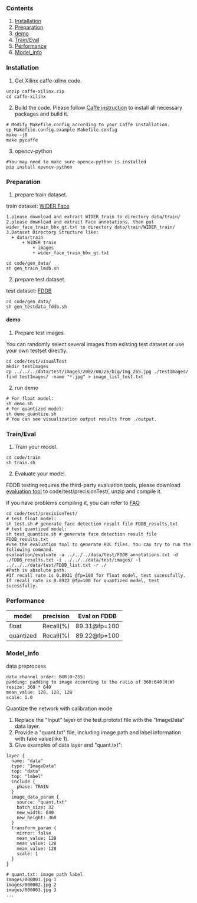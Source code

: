 ### Contents
1. [Installation](#installation)
2. [Preparation](#preparation)
3. [demo](#demo)
4. [Train/Eval](#traineval)
5. [Performance](#performance)
6. [Model_info](#model_info)

### Installation
1. Get Xilinx caffe-xilinx code.
  ```shell
  unzip caffe-xilinx.zip
  cd caffe-xilinx
  ```

2. Build the code. Please follow [Caffe instruction](http://caffe.berkeleyvision.org/installation.html) to install all necessary packages and build it.
  ```shell
  # Modify Makefile.config according to your Caffe installation.
  cp Makefile.config.example Makefile.config
  make -j8
  make pycaffe
  ```
3. opencv-python
  ```shell
  #You may need to make sure opencv-python is installed
  pip install opencv-python
  ```

### Preparation

1. prepare train dataset.
   
  train dataset: [WIDER Face](http://shuoyang1213.me/WIDERFACE/index.html)
  ```
  1.please download and extract WIDER_train to directory data/train/
  2.please download and extract Face annotations, then put wider_face_train_bbx_gt.txt to directory data/train/WIDER_train/
  3.Dataset Directory Structure like:
    + data/train
        + WIDER_train
            + images
            + wider_face_train_bbx_gt.txt
  ```
  ```shell
  cd code/gen_data/
  sh gen_train_lmdb.sh
  ```

2. prepare test dataset.
   
  test dataset: [FDDB](http://vis-www.cs.umass.edu/fddb/index.html)
  
  ```shell
  cd code/gen_data/
  sh gen_testdata_fddb.sh
  ```

#### demo

1. Prepare test images
   
  You can randomly select several images from existing test dataset or use your own testset directly.
  ```shell
  cd code/test/visualTest
  mkdir testImages
  cp ../../../data/test/images/2002/08/26/big/img_265.jpg ./testImages/
  find testImages/ -name "*.jpg" > image_list_test.txt  
  ```
2. run demo
  ```shell
  # For float model:
  sh demo.sh
  # For quantized model:
  sh demo_quantize.sh
  # You can see visualization output results from ./output. 
  ```

### Train/Eval
1. Train your model.
  ```shell
  cd code/train
  sh train.sh 
  ```

2. Evaluate your model.
  
  FDDB testing requires the third-party evaluation tools, please download [evaluation tool](http://vis-www.cs.umass.edu/fddb/evaluation.tgz) to code/test/precisionTest/, unzip and compile it.

  If you have problems compiling it, you can refer to [FAQ](http://vis-www.cs.umass.edu/fddb/faq.html)

  ```shell
  cd code/test/precisionTest/
  # test float model:
  sh test.sh # generate face detection result file FDDB_results.txt
  # test quantized model:
  sh test_quantize.sh # generate face detection result file FDDB_results.txt
  #use the evaluation tool to generate ROC files. You can try to run the following command.
  evaluation/evaluate -a ../../../data/test/FDDB_annotations.txt -d ./FDDB_results.txt -i ../../../data/test/images/ -l ../../../data/test/FDDB_list.txt -r ./
  #Path is absolute path. 
  #If recall rate is 0.8931 @fp=100 for float model, test sucessfully. If recall rate is 0.8922 @fp=100 for quantized model, test sucessfully.

  ```
 
### Performance

|model |precision |Eval on FDDB| 
|----|----|----|
|float|Recall(%)|89.31@fp=100|
|quantized|Recall(%)|89.22@fp=100|

### Model_info

data preprocess
  ```
  data channel order: BGR(0~255)
  padding: padding to image according to the ratio of 360:640(H:W)                  
  resize: 360 * 640
  mean_value: 128, 128, 128
  scale: 1.0
  ```

Quantize the network with calibration mode
1. Replace the "Input" layer of the test.prototxt file with the "ImageData" data layer.
2. Provide a "quant.txt" file, including image path and label information with fake value(like 1).
3. Give examples of data layer and "quant.txt":

```shell
layer {
  name: "data"
  type: "ImageData"
  top: "data"
  top: "label"
  include {
    phase: TRAIN
  }
  image_data_param {
    source: "quant.txt"
    batch_size: 32
    new_width: 640
    new_height: 360
  }
  transform_param {
    mirror: false
    mean_value: 128
    mean_value: 128
    mean_value: 128
    scale: 1
  }
}
```
```
# quant.txt: image path label
images/000001.jpg 1
images/000002.jpg 2
images/000003.jpg 3
...
```
